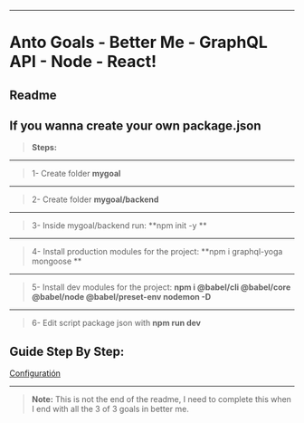----------


Anto Goals - Better Me - GraphQL API - Node - React!
===================


Readme
-------------

If you wanna create your own **package.json**
----------

> **Steps:**
----------

> 1- Create folder **mygoal**
----------

> 2- Create folder **mygoal/backend**
----------

> 3- Inside mygoal/backend run: **npm init -y ** 
----------

> 4- Install production modules for the project: **npm i graphql-yoga mongoose **
----------

> 5- Install dev modules for the project:  **npm i @babel/cli @babel/core @babel/node @babel/preset-env nodemon -D**
----------

> 6- Edit script package json with **npm run dev**

Guide Step By Step: 
----------

[Configuratión](https://docs.google.com/document/d/15LVJJMO9CX8jvwFPXCFySMggN3Mq1yR71hL1rBYq9QU/edit?usp=sharing)


----------


> **Note:** This is not the end of the readme, I need to complete this when I end with all the 3 of 3 goals in better me.




